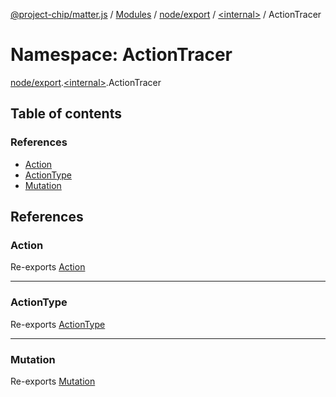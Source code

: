 [@project-chip/matter.js](../README.md) / [Modules](../modules.md) / [node/export](node_export.md) / [\<internal\>](node_export._internal_.md) / ActionTracer

# Namespace: ActionTracer

[node/export](node_export.md).[\<internal\>](node_export._internal_.md).ActionTracer

## Table of contents

### References

- [Action](node_export._internal_.ActionTracer.md#action)
- [ActionType](node_export._internal_.ActionTracer.md#actiontype)
- [Mutation](node_export._internal_.ActionTracer.md#mutation)

## References

### Action

Re-exports [Action](../interfaces/behavior_cluster_export._internal_.Action.md)

___

### ActionType

Re-exports [ActionType](../enums/behavior_cluster_export._internal_.ActionType.md)

___

### Mutation

Re-exports [Mutation](../interfaces/behavior_cluster_export._internal_.Mutation.md)
